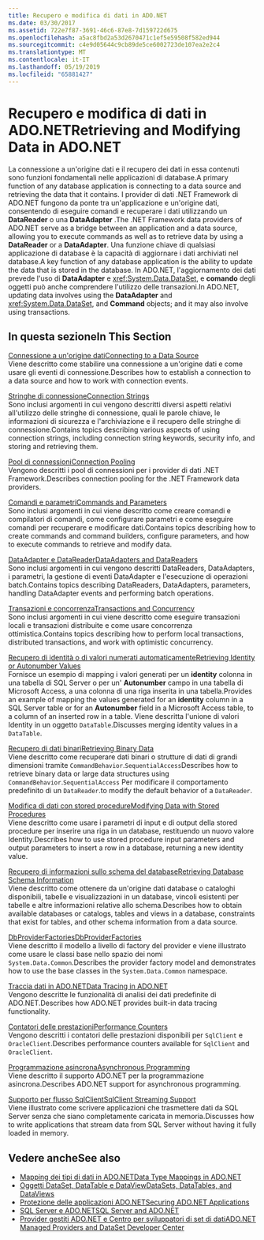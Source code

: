 ```yaml
---
title: Recupero e modifica di dati in ADO.NET
ms.date: 03/30/2017
ms.assetid: 722e7f87-3691-46c6-87e8-7d159722d675
ms.openlocfilehash: a5ac8fbd2a53d2670471c1ef5e59508f582ed944
ms.sourcegitcommit: c4e9d05644c9cb89de5ce6002723de107ea2e2c4
ms.translationtype: MT
ms.contentlocale: it-IT
ms.lasthandoff: 05/19/2019
ms.locfileid: "65881427"
---
```

# <a name="retrieving-and-modifying-data-in-adonet"></a><span data-ttu-id="bc07c-102">Recupero e modifica di dati in ADO.NET</span><span class="sxs-lookup"><span data-stu-id="bc07c-102">Retrieving and Modifying Data in ADO.NET</span></span>
<span data-ttu-id="bc07c-103">La connessione a un'origine dati e il recupero dei dati in essa contenuti sono funzioni fondamentali nelle applicazioni di database.</span><span class="sxs-lookup"><span data-stu-id="bc07c-103">A primary function of any database application is connecting to a data source and retrieving the data that it contains.</span></span> <span data-ttu-id="bc07c-104">I provider di dati .NET Framework di ADO.NET fungono da ponte tra un'applicazione e un'origine dati, consentendo di eseguire comandi e recuperare i dati utilizzando un **DataReader** o una **DataAdapter** .</span><span class="sxs-lookup"><span data-stu-id="bc07c-104">The .NET Framework data providers of ADO.NET serve as a bridge between an application and a data source, allowing you to execute commands as well as to retrieve data by using a **DataReader** or a **DataAdapter**.</span></span> <span data-ttu-id="bc07c-105">Una funzione chiave di qualsiasi applicazione di database è la capacità di aggiornare i dati archiviati nel database.</span><span class="sxs-lookup"><span data-stu-id="bc07c-105">A key function of any database application is the ability to update the data that is stored in the database.</span></span> <span data-ttu-id="bc07c-106">In ADO.NET, l'aggiornamento dei dati prevede l'uso di **DataAdapter** e <xref:System.Data.DataSet>, e **comando** degli oggetti può anche comprendere l'utilizzo delle transazioni.</span><span class="sxs-lookup"><span data-stu-id="bc07c-106">In ADO.NET, updating data involves using the **DataAdapter** and <xref:System.Data.DataSet>, and **Command** objects; and it may also involve using transactions.</span></span>  
  
## <a name="in-this-section"></a><span data-ttu-id="bc07c-107">In questa sezione</span><span class="sxs-lookup"><span data-stu-id="bc07c-107">In This Section</span></span>  
 [<span data-ttu-id="bc07c-108">Connessione a un'origine dati</span><span class="sxs-lookup"><span data-stu-id="bc07c-108">Connecting to a Data Source</span></span>](../../../../docs/framework/data/adonet/connecting-to-a-data-source.md)  
 <span data-ttu-id="bc07c-109">Viene descritto come stabilire una connessione a un'origine dati e come usare gli eventi di connessione.</span><span class="sxs-lookup"><span data-stu-id="bc07c-109">Describes how to establish a connection to a data source and how to work with connection events.</span></span>  
  
 [<span data-ttu-id="bc07c-110">Stringhe di connessione</span><span class="sxs-lookup"><span data-stu-id="bc07c-110">Connection Strings</span></span>](../../../../docs/framework/data/adonet/connection-strings.md)  
 <span data-ttu-id="bc07c-111">Sono inclusi argomenti in cui vengono descritti diversi aspetti relativi all'utilizzo delle stringhe di connessione, quali le parole chiave, le informazioni di sicurezza e l'archiviazione e il recupero delle stringhe di connessione.</span><span class="sxs-lookup"><span data-stu-id="bc07c-111">Contains topics describing various aspects of using connection strings, including connection string keywords, security info, and storing and retrieving them.</span></span>  
  
 [<span data-ttu-id="bc07c-112">Pool di connessioni</span><span class="sxs-lookup"><span data-stu-id="bc07c-112">Connection Pooling</span></span>](../../../../docs/framework/data/adonet/connection-pooling.md)  
 <span data-ttu-id="bc07c-113">Vengono descritti i pool di connessioni per i provider di dati .NET Framework.</span><span class="sxs-lookup"><span data-stu-id="bc07c-113">Describes connection pooling for the .NET Framework data providers.</span></span>  
  
 [<span data-ttu-id="bc07c-114">Comandi e parametri</span><span class="sxs-lookup"><span data-stu-id="bc07c-114">Commands and Parameters</span></span>](../../../../docs/framework/data/adonet/commands-and-parameters.md)  
 <span data-ttu-id="bc07c-115">Sono inclusi argomenti in cui viene descritto come creare comandi e compilatori di comandi, come configurare parametri e come eseguire comandi per recuperare e modificare dati.</span><span class="sxs-lookup"><span data-stu-id="bc07c-115">Contains topics describing how to create commands and command builders, configure parameters, and how to execute commands to retrieve and modify data.</span></span>  
  
 [<span data-ttu-id="bc07c-116">DataAdapter e DataReader</span><span class="sxs-lookup"><span data-stu-id="bc07c-116">DataAdapters and DataReaders</span></span>](../../../../docs/framework/data/adonet/dataadapters-and-datareaders.md)  
 <span data-ttu-id="bc07c-117">Sono inclusi argomenti in cui vengono descritti DataReaders, DataAdapters, i parametri, la gestione di eventi DataAdapter e l'esecuzione di operazioni batch.</span><span class="sxs-lookup"><span data-stu-id="bc07c-117">Contains topics describing DataReaders, DataAdapters, parameters, handling DataAdapter events and performing batch operations.</span></span>  
  
 [<span data-ttu-id="bc07c-118">Transazioni e concorrenza</span><span class="sxs-lookup"><span data-stu-id="bc07c-118">Transactions and Concurrency</span></span>](../../../../docs/framework/data/adonet/transactions-and-concurrency.md)  
 <span data-ttu-id="bc07c-119">Sono inclusi argomenti in cui viene descritto come eseguire transazioni locali e transazioni distribuite e come usare concorrenza ottimistica.</span><span class="sxs-lookup"><span data-stu-id="bc07c-119">Contains topics describing how to perform local transactions, distributed transactions, and work with optimistic concurrency.</span></span>  
  
 [<span data-ttu-id="bc07c-120">Recupero di identità o di valori numerati automaticamente</span><span class="sxs-lookup"><span data-stu-id="bc07c-120">Retrieving Identity or Autonumber Values</span></span>](../../../../docs/framework/data/adonet/retrieving-identity-or-autonumber-values.md)  
 <span data-ttu-id="bc07c-121">Fornisce un esempio di mapping i valori generati per un **identity** colonna in una tabella di SQL Server o per un' **Autonumber** campo in una tabella di Microsoft Access, a una colonna di una riga inserita in una tabella.</span><span class="sxs-lookup"><span data-stu-id="bc07c-121">Provides an example of mapping the values generated for an **identity** column in a SQL Server table or for an **Autonumber** field in a Microsoft Access table, to a column of an inserted row in a table.</span></span> <span data-ttu-id="bc07c-122">Viene descritta l'unione di valori Identity in un oggetto `DataTable`.</span><span class="sxs-lookup"><span data-stu-id="bc07c-122">Discusses merging identity values in a `DataTable`.</span></span>  
  
 [<span data-ttu-id="bc07c-123">Recupero di dati binari</span><span class="sxs-lookup"><span data-stu-id="bc07c-123">Retrieving Binary Data</span></span>](../../../../docs/framework/data/adonet/retrieving-binary-data.md)  
 <span data-ttu-id="bc07c-124">Viene descritto come recuperare dati binari o strutture di dati di grandi dimensioni tramite `CommandBehavior`.`SequentialAccess`</span><span class="sxs-lookup"><span data-stu-id="bc07c-124">Describes how to retrieve binary data or large data structures using `CommandBehavior`.`SequentialAccess`</span></span> <span data-ttu-id="bc07c-125">Per modificare il comportamento predefinito di un `DataReader`.</span><span class="sxs-lookup"><span data-stu-id="bc07c-125">to modify the default behavior of a `DataReader`.</span></span>  
  
 [<span data-ttu-id="bc07c-126">Modifica di dati con stored procedure</span><span class="sxs-lookup"><span data-stu-id="bc07c-126">Modifying Data with Stored Procedures</span></span>](../../../../docs/framework/data/adonet/modifying-data-with-stored-procedures.md)  
 <span data-ttu-id="bc07c-127">Viene descritto come usare i parametri di input e di output della stored procedure per inserire una riga in un database, restituendo un nuovo valore Identity.</span><span class="sxs-lookup"><span data-stu-id="bc07c-127">Describes how to use stored procedure input parameters and output parameters to insert a row in a database, returning a new identity value.</span></span>  
  
 [<span data-ttu-id="bc07c-128">Recupero di informazioni sullo schema del database</span><span class="sxs-lookup"><span data-stu-id="bc07c-128">Retrieving Database Schema Information</span></span>](../../../../docs/framework/data/adonet/retrieving-database-schema-information.md)  
 <span data-ttu-id="bc07c-129">Viene descritto come ottenere da un'origine dati database o cataloghi disponibili, tabelle e visualizzazioni in un database, vincoli esistenti per tabelle e altre informazioni relative allo schema.</span><span class="sxs-lookup"><span data-stu-id="bc07c-129">Describes how to obtain available databases or catalogs, tables and views in a database, constraints that exist for tables, and other schema information from a data source.</span></span>  
  
 [<span data-ttu-id="bc07c-130">DbProviderFactories</span><span class="sxs-lookup"><span data-stu-id="bc07c-130">DbProviderFactories</span></span>](../../../../docs/framework/data/adonet/dbproviderfactories.md)  
 <span data-ttu-id="bc07c-131">Viene descritto il modello a livello di factory del provider e viene illustrato come usare le classi base nello spazio dei nomi `System.Data.Common`.</span><span class="sxs-lookup"><span data-stu-id="bc07c-131">Describes the provider factory model and demonstrates how to use the base classes in the `System.Data.Common` namespace.</span></span>  
  
 [<span data-ttu-id="bc07c-132">Traccia dati in ADO.NET</span><span class="sxs-lookup"><span data-stu-id="bc07c-132">Data Tracing in ADO.NET</span></span>](../../../../docs/framework/data/adonet/data-tracing.md)  
 <span data-ttu-id="bc07c-133">Vengono descritte le funzionalità di analisi dei dati predefinite di ADO.NET.</span><span class="sxs-lookup"><span data-stu-id="bc07c-133">Describes how ADO.NET provides built-in data tracing functionality.</span></span>  
  
 [<span data-ttu-id="bc07c-134">Contatori delle prestazioni</span><span class="sxs-lookup"><span data-stu-id="bc07c-134">Performance Counters</span></span>](../../../../docs/framework/data/adonet/performance-counters.md)  
 <span data-ttu-id="bc07c-135">Vengono descritti i contatori delle prestazioni disponibili per `SqlClient` e `OracleClient`.</span><span class="sxs-lookup"><span data-stu-id="bc07c-135">Describes performance counters available for `SqlClient` and `OracleClient`.</span></span>  
  
 [<span data-ttu-id="bc07c-136">Programmazione asincrona</span><span class="sxs-lookup"><span data-stu-id="bc07c-136">Asynchronous Programming</span></span>](../../../../docs/framework/data/adonet/asynchronous-programming.md)  
 <span data-ttu-id="bc07c-137">Viene descritto il supporto ADO.NET per la programmazione asincrona.</span><span class="sxs-lookup"><span data-stu-id="bc07c-137">Describes ADO.NET support for asynchronous programming.</span></span>  
  
 [<span data-ttu-id="bc07c-138">Supporto per flusso SqlClient</span><span class="sxs-lookup"><span data-stu-id="bc07c-138">SqlClient Streaming Support</span></span>](../../../../docs/framework/data/adonet/sqlclient-streaming-support.md)  
 <span data-ttu-id="bc07c-139">Viene illustrato come scrivere applicazioni che trasmettere dati da SQL Server senza che siano completamente caricata in memoria.</span><span class="sxs-lookup"><span data-stu-id="bc07c-139">Discusses how to write applications that stream data from SQL Server without having it fully loaded in memory.</span></span>  
  
## <a name="see-also"></a><span data-ttu-id="bc07c-140">Vedere anche</span><span class="sxs-lookup"><span data-stu-id="bc07c-140">See also</span></span>

- [<span data-ttu-id="bc07c-141">Mapping dei tipi di dati in ADO.NET</span><span class="sxs-lookup"><span data-stu-id="bc07c-141">Data Type Mappings in ADO.NET</span></span>](../../../../docs/framework/data/adonet/data-type-mappings-in-ado-net.md)
- [<span data-ttu-id="bc07c-142">Oggetti DataSet, DataTable e DataView</span><span class="sxs-lookup"><span data-stu-id="bc07c-142">DataSets, DataTables, and DataViews</span></span>](../../../../docs/framework/data/adonet/dataset-datatable-dataview/index.md)
- [<span data-ttu-id="bc07c-143">Protezione delle applicazioni ADO.NET</span><span class="sxs-lookup"><span data-stu-id="bc07c-143">Securing ADO.NET Applications</span></span>](../../../../docs/framework/data/adonet/securing-ado-net-applications.md)
- [<span data-ttu-id="bc07c-144">SQL Server e ADO.NET</span><span class="sxs-lookup"><span data-stu-id="bc07c-144">SQL Server and ADO.NET</span></span>](../../../../docs/framework/data/adonet/sql/index.md)
- [<span data-ttu-id="bc07c-145">Provider gestiti ADO.NET e Centro per sviluppatori di set di dati</span><span class="sxs-lookup"><span data-stu-id="bc07c-145">ADO.NET Managed Providers and DataSet Developer Center</span></span>](https://go.microsoft.com/fwlink/?LinkId=217917)
